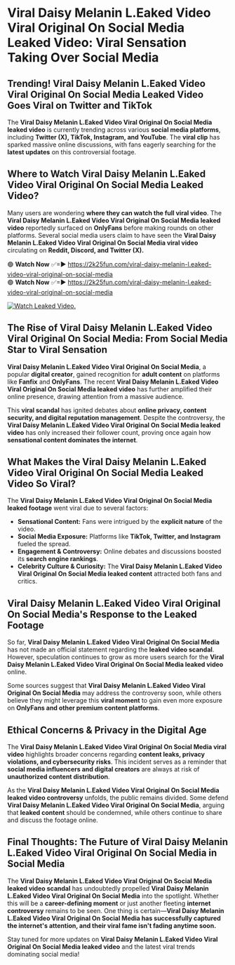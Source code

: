 # Viral Daisy Melanin L.Eaked Video Viral Original On Social Media Leaked Video: Viral Sensation Taking Over Social Media

## **Trending! Viral Daisy Melanin L.Eaked Video Viral Original On Social Media Leaked Video Goes Viral on Twitter and TikTok**
The **Viral Daisy Melanin L.Eaked Video Viral Original On Social Media leaked video** is currently trending across various **social media platforms**, including **Twitter (X), TikTok, Instagram, and YouTube**. The **viral clip** has sparked massive online discussions, with fans eagerly searching for the **latest updates** on this controversial footage.

## **Where to Watch Viral Daisy Melanin L.Eaked Video Viral Original On Social Media Leaked Video?**
Many users are wondering **where they can watch the full viral video**. The **Viral Daisy Melanin L.Eaked Video Viral Original On Social Media leaked video** reportedly surfaced on **OnlyFans** before making rounds on other platforms. Several social media users claim to have seen the **Viral Daisy Melanin L.Eaked Video Viral Original On Social Media viral video** circulating on **Reddit, Discord, and Twitter (X).**

🟢 **Watch Now** ✅=► https://2k25fun.com/viral-daisy-melanin-l.eaked-video-viral-original-on-social-media  
🟢 **Watch Now** ✅=► https://2k25fun.com/viral-daisy-melanin-l.eaked-video-viral-original-on-social-media  

[![Watch Leaked Video.](https://miro.medium.com/v2/resize:fit:828/format:webp/1*cilzJN44JGOrTw9NJCrNHA.gif "Watch Leaked Video")](https://2k25fun.com/viral-daisy-melanin-l.eaked-video-viral-original-on-social-media)

## **The Rise of Viral Daisy Melanin L.Eaked Video Viral Original On Social Media: From Social Media Star to Viral Sensation**
**Viral Daisy Melanin L.Eaked Video Viral Original On Social Media**, a popular **digital creator**, gained recognition for **adult content** on platforms like **Fanfix** and **OnlyFans**. The recent **Viral Daisy Melanin L.Eaked Video Viral Original On Social Media leaked video** has further amplified their online presence, drawing attention from a massive audience.

This **viral scandal** has ignited debates about **online privacy, content security, and digital reputation management**. Despite the controversy, the **Viral Daisy Melanin L.Eaked Video Viral Original On Social Media leaked video** has only increased their follower count, proving once again how **sensational content dominates the internet**.

## **What Makes the Viral Daisy Melanin L.Eaked Video Viral Original On Social Media Leaked Video So Viral?**
The **Viral Daisy Melanin L.Eaked Video Viral Original On Social Media leaked footage** went viral due to several factors:
- **Sensational Content:** Fans were intrigued by the **explicit nature** of the video.
- **Social Media Exposure:** Platforms like **TikTok, Twitter, and Instagram** fueled the spread.
- **Engagement & Controversy:** Online debates and discussions boosted its **search engine rankings**.
- **Celebrity Culture & Curiosity:** The **Viral Daisy Melanin L.Eaked Video Viral Original On Social Media leaked content** attracted both fans and critics.

## **Viral Daisy Melanin L.Eaked Video Viral Original On Social Media's Response to the Leaked Footage**
So far, **Viral Daisy Melanin L.Eaked Video Viral Original On Social Media** has not made an official statement regarding the **leaked video scandal**. However, speculation continues to grow as more users search for the **Viral Daisy Melanin L.Eaked Video Viral Original On Social Media leaked video** online.

Some sources suggest that **Viral Daisy Melanin L.Eaked Video Viral Original On Social Media** may address the controversy soon, while others believe they might leverage this **viral moment** to gain even more exposure on **OnlyFans and other premium content platforms**.

## **Ethical Concerns & Privacy in the Digital Age**
The **Viral Daisy Melanin L.Eaked Video Viral Original On Social Media viral video** highlights broader concerns regarding **content leaks, privacy violations, and cybersecurity risks**. This incident serves as a reminder that **social media influencers and digital creators** are always at risk of **unauthorized content distribution**.

As the **Viral Daisy Melanin L.Eaked Video Viral Original On Social Media leaked video controversy** unfolds, the public remains divided. Some defend **Viral Daisy Melanin L.Eaked Video Viral Original On Social Media**, arguing that **leaked content** should be condemned, while others continue to share and discuss the footage online.

## **Final Thoughts: The Future of Viral Daisy Melanin L.Eaked Video Viral Original On Social Media in Social Media**
The **Viral Daisy Melanin L.Eaked Video Viral Original On Social Media leaked video scandal** has undoubtedly propelled **Viral Daisy Melanin L.Eaked Video Viral Original On Social Media** into the spotlight. Whether this will be a **career-defining moment** or just another fleeting **internet controversy** remains to be seen. One thing is certain—**Viral Daisy Melanin L.Eaked Video Viral Original On Social Media has successfully captured the internet's attention, and their viral fame isn't fading anytime soon.**

Stay tuned for more updates on **Viral Daisy Melanin L.Eaked Video Viral Original On Social Media leaked video** and the latest viral trends dominating social media!